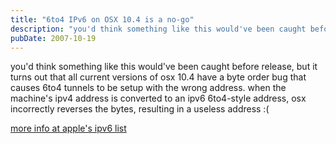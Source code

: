 ```yaml
---
title: "6to4 IPv6 on OSX 10.4 is a no-go"
description: "you'd think something like this would've been caught before release, but it turns out that all current versions of osx 10.4 have a byte order bug that..."
pubDate: 2007-10-19
---
```


you'd think something like this would've been caught before release, but it turns out that all current versions of osx 10.4 have a byte order bug that causes 6to4 tunnels to be setup with the wrong address. when the machine's ipv4 address is converted to an ipv6 6to4-style address, osx incorrectly reverses the bytes, resulting in a useless address :(

[more info at apple's ipv6 list](http://lists.apple.com/archives/ipv6-dev/2007/Sep/msg00000.html)